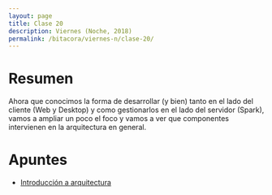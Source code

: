 ```yaml
---
layout: page
title: Clase 20
description: Viernes (Noche, 2018)
permalink: /bitacora/viernes-n/clase-20/
---
```

# Resumen
Ahora que conocimos la forma de desarrollar (y bien) tanto en el lado del cliente (Web y Desktop) y como gestionarlos en el lado del servidor (Spark), vamos a ampliar un poco el foco y vamos a ver que componentes intervienen en la arquitectura en general. 

# Apuntes
- [Introducción a arquitectura](https://docs.google.com/document/d/1XaKMrWPA0jntDK29gtEDRw-CoQgWXfHOmdbmihg4MpE/edit#heading=h.z9jwy1eurzt9) 